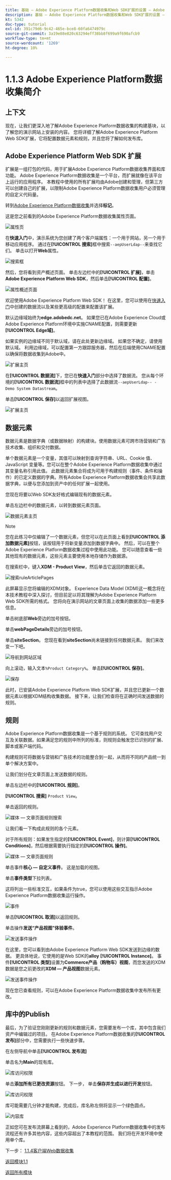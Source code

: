 ```yaml
---
title: 基础 — Adobe Experience Platform数据收集和Web SDK扩展的设置 — Adobe Experience Platform数据收集简介
description: 基础 — Adobe Experience Platform数据收集和Web SDK扩展的设置 — Adobe Experience Platform数据收集简介
kt: 5342
doc-type: tutorial
exl-id: 391c79d6-9c42-465e-bce8-60fa6474979c
source-git-commit: 3a19e88e820c63294eff38bb8f699a9f690afcb9
workflow-type: tm+mt
source-wordcount: '1269'
ht-degree: 10%

---
```


# 1.1.3 Adobe Experience Platform数据收集简介

## 上下文

现在，让我们更深入地了解Adobe Experience Platform数据收集的构建基块，以了解您的演示网站上安装的内容。 您将详细了解Adobe Experience Platform Web SDK扩展，它将配置数据元素和规则，并且您将了解如何发布库。

## Adobe Experience Platform Web SDK 扩展

扩展是一组打包的代码，用于扩展Adobe Experience Platform数据收集界面和库功能。 Adobe Experience Platform数据收集是一个平台，而扩展就像在该平台上运行的应用程序。 本教程中使用的所有扩展均由Adobe创建和管理，但第三方可以创建自己的扩展，以限制Adobe Experience Platform数据收集用户必须管理的自定义代码量。

转到[Adobe Experience Platform数据收集](https://experience.adobe.com/launch/)并选择&#x200B;**标记**。

这是您之前看到的Adobe Experience Platform数据收集属性页面。

![属性页](./images/launch1.png)

在&#x200B;**快速入门**&#x200B;中，演示系统为您创建了两个客户端属性：一个用于网站，另一个用于移动应用程序。 通过在&#x200B;**[!UICONTROL 搜索]**&#x200B;框中搜索`--aepUserLdap--`来查找它们。
单击以打开**Web**&#x200B;属性。

![搜索框](./images/property6.png)



然后，您将看到资产概述页面。 单击左边栏中的&#x200B;**[!UICONTROL 扩展]**，单击&#x200B;**Adobe Experience Platform Web SDK**，然后单击&#x200B;**[!UICONTROL 配置]**。

![属性概述页面](./images/property7.png)

欢迎使用Adobe Experience Platform Web SDK！ 在这里，您可以使用在[快速入门](./../../../modules/gettingstarted/gettingstarted/ex2.md)中创建的数据流以及某些更高级的配置来配置该扩展。

默认边缘域始终为&#x200B;**edge.adobedc.net**。 如果您已在Adobe Experience Cloud或Adobe Experience Platform环境中实施CNAME配置，则需要更新&#x200B;**[!UICONTROL Edge域]**。

如果实例的边缘域不同于默认域，请在此处更新边缘域。 如果您不确定，请使用默认域。 利用边缘域，可以配置第一方跟踪服务器，然后在后端使用CNAME配置以确保将数据收集到Adobe中。

![扩展主页](./images/property9edgedomain.png)

在&#x200B;**[!UICONTROL 数据流]**&#x200B;下，您已在&#x200B;**快速入门**&#x200B;部分中选择了数据流。 您从每个环境的&#x200B;**[!UICONTROL 数据流]**&#x200B;框中的列表中选择了此数据流`--aepUserLdap-- - Demo System Datastream`。

单击&#x200B;**[!UICONTROL 保存]**&#x200B;以返回扩展视图。

![扩展主页](./images/property9edge.png)

## 数据元素

数据元素是数据字典（或数据映射）的构建块。使用数据元素可跨市场营销和广告技术收集、组织和交付数据。

单个数据元素是一个变量，其值可以映射到查询字符串、URL、Cookie 值、JavaScript 变量等。您可以在整个Adobe Experience Platform数据收集中通过其变量名称引用此值。 此数据元素集合将成为可用于构建规则（事件、条件和操作）的已定义数据的字典。所有Adobe Experience Platform数据收集会共享此数据字典，以便与您添加到资产中的任何扩展一起使用。

您现在将要以Web SDK友好格式编辑现有的数据元素。

单击左边栏中的数据元素，以转到数据元素页面。

![数据元素主页](./images/dataelement1.png)

>[!NOTE]
>
>您在此练习中仅编辑了一个数据元素，但您可以在此页面上看到&#x200B;**[!UICONTROL 添加数据元素]**&#x200B;按钮，该按钮用于将新变量添加到数据字典中。 然后，可以在整个Adobe Experience Platform数据收集过程中使用此功能。 您可以随意查看一些其他现有的数据元素，这些元素主要使用本地存储作为数据源。

在搜索栏中，键入&#x200B;**XDM - Product View**，然后单击它返回的数据元素。

![搜索ruleArticlePages](./images/dataelement2.png)

此屏幕显示您将编辑的XDM对象。 Experience Data Model (XDM)这一概念将在本技术教程中深入探讨，但目前足以将其理解为Adobe Experience Platform Web SDK所需的格式。 您将向在演示网站的文章页面上收集的数据添加一些更多信息。

单击树底部&#x200B;**Web**&#x200B;旁边的加号按钮。

单击&#x200B;**webPageDetails**&#x200B;旁边的加号按钮。

单击&#x200B;**siteSection**。 您现在看到&#x200B;**siteSection**&#x200B;尚未链接到任何数据元素。 我们来改变一下吧。

![导航到网站区域](./images/dataelement3.png)

向上滚动，输入文本`%Product Category%`。 单击&#x200B;**[!UICONTROL 保存]**。

![保存](./images/dataelement4.png)

此时，已安装Adobe Experience Platform Web SDK扩展，并且您已更新一个数据元素以根据XDM结构收集数据。 接下来，让我们检查将在正确时间发送数据的规则。

## 规则

Adobe Experience Platform数据收集是一个基于规则的系统。 它可查找用户交互及关联数据。如果满足您的规则中所列的标准，则规则会触发您已识别的扩展、脚本或客户端代码。

构建规则可将数据与营销和广告技术的功能整合到一起，从而将不同的产品统一到单个解决方案中。

让我们划分在文章页面上发送数据的规则。

单击左边栏中的&#x200B;**[!UICONTROL 规则]**。

**[!UICONTROL 搜索]** `Product View`。

单击返回的规则。

![媒体 — 文章页面规则搜索](./images/rule1.png)

让我们看一下构成此规则的各个元素。

对于所有规则：如果发生指定的&#x200B;**[!UICONTROL Event]**，则计算&#x200B;**[!UICONTROL Conditions]**，然后根据需要执行指定的&#x200B;**[!UICONTROL 操作]**。

![媒体 — 文章页面规则](./images/rule2.png)

单击事件&#x200B;**核心 — 自定义事件**。 这是加载的视图。

单击&#x200B;**事件类型**&#x200B;下拉列表。

这将列出一些标准交互，如果条件为true，您可以使用这些交互指示Adobe Experience Platform数据收集运行操作。

![事件](./images/rule3.png)

单击&#x200B;**[!UICONTROL 取消]**&#x200B;以返回规则。

单击操作&#x200B;**发送“产品视图”体验事件**。

![发送事件操作](./images/rule5a.png)

在这里，您可以看到由Adobe Experience Platform Web SDK发送到边缘的数据。 更具体地说，它使用的是Web SDK的&#x200B;**alloy** **[!UICONTROL Instance]**。 事件&#x200B;**[!UICONTROL 类型]**&#x200B;设置为&#x200B;**Commerce产品（购物车）视图**，而您发送的XDM数据是您之前更改的&#x200B;**XDM — 产品视图**&#x200B;数据元素。

![发送事件操作](./images/rule5.png)

现在您已查看规则，可以在Adobe Experience Platform数据收集中发布所有更改。

## 库中的Publish

最后，为了验证您刚刚更新的规则和数据元素，您需要发布一个库，其中包含我们资产中编辑过的项目。 在Adobe Experience Platform数据收集的&#x200B;**[!UICONTROL 发布]**&#x200B;部分中，您需要执行一些快速步骤。

在左侧导航中单击&#x200B;**[!UICONTROL 发布流]**

单击名为&#x200B;**Main**&#x200B;的现有库。

![库访问权限](./images/publish1.png)

单击&#x200B;**添加所有已更改资源**按钮。 下一步，
单击**保存并生成以进行开发**&#x200B;按钮。

![库访问权限](./images/publish1a.png)

库可能需要几分钟才能构建，完成后，库名称左侧将显示一个绿色圆点。

![内容库](./images/publish2.png)

正如您可在发布流屏幕上看到的，Adobe Experience Platform数据收集中的发布流程还有许多其他内容，这些内容超出了本教程的范围。 我们将在开发环境中使用单个库。

下一步： [1.1.4客户端Web数据收集](./ex4.md)

[返回模块1.1](./data-ingestion-launch-web-sdk.md)

[返回所有模块](./../../../overview.md)
